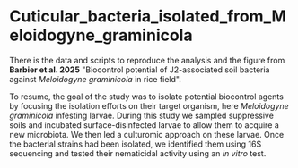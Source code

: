 # Cuticular_bacteria_isolated_from_Meloidogyne_graminicola

There is the data and scripts to reproduce the analysis and the figure from __Barbier et al. 2025__ "Biocontrol potential of J2-associated soil bacteria against *Meloidogyne graminicola* in rice field". 

To resume, the goal of the study was to isolate potential biocontrol agents by focusing the isolation efforts on their target organism, here *Meloidogyne graminicola* infesting larvae. During this study we sampled suppressive soils and incubated surface-disinfected larvae to allow them to acquire a new microbiota. We then led a culturomic approach on these larvae. Once the bacterial strains had been isolated, we identified them using 16S sequencing and tested their nematicidal activity using an *in vitro* test.
